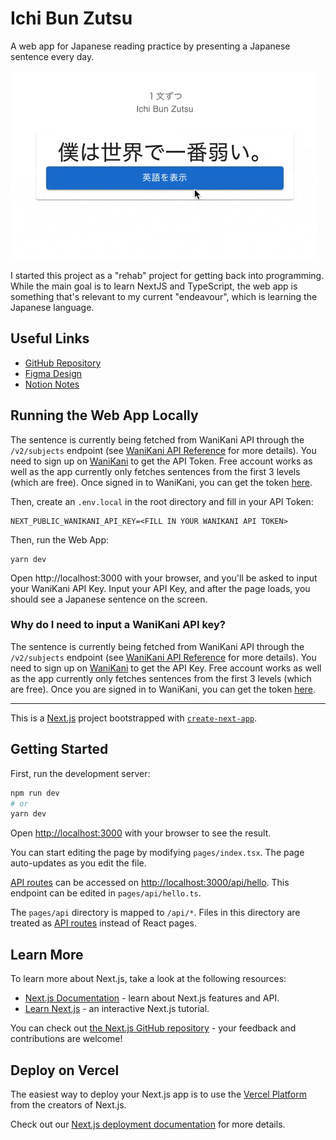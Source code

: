 # Ichi Bun Zutsu
A web app for Japanese reading practice by presenting a Japanese sentence every day.

![](app-demo.gif)

I started this project as a "rehab" project for getting back into programming. While the main goal is to learn NextJS and TypeScript, the web app is something that's relevant to my current "endeavour", which is learning the Japanese language.

## Useful Links
- [GitHub Repository](https://github.com/enreina/ichibunzutsu)
- [Figma Design](https://www.figma.com/file/13XJUSltNujMuN8H8Rq6h4/Ichi-Bun-Zutsu?node-id=2%3A3)
- [Notion Notes](https://www.notion.so/Pet-Project-Ichi-Bun-Zutsu-49a98f061b4a4a698fa351a3034845ca)

## Running the Web App Locally
The sentence is currently being fetched from WaniKani API through the `/v2/subjects` endpoint (see [WaniKani API Reference](https://docs.api.wanikani.com/20170710/#get-all-subjects) for more details). You need to sign up on [WaniKani](https://wanikani.com/) to get the API Token. Free account works as well as the app currently only fetches sentences from the first 3 levels (which are free). Once signed in to WaniKani, you can get the token [here](https://www.wanikani.com/settings/personal_access_tokens).

Then, create an `.env.local` in the root directory and fill in your API Token:
```
NEXT_PUBLIC_WANIKANI_API_KEY=<FILL IN YOUR WANIKANI API TOKEN>
```
Then, run the Web App:
```
yarn dev
```
Open http://localhost:3000 with your browser, and you'll be asked to input your WaniKani API Key. Input your API Key, and after the page loads, you should see a Japanese sentence on the screen.

### Why do I need to input a WaniKani API key?
The sentence is currently being fetched from WaniKani API through the `/v2/subjects` endpoint (see [WaniKani API Reference](https://docs.api.wanikani.com/20170710/#get-all-subjects) for more details). You need to sign up on [WaniKani](https://wanikani.com/) to get the API Key. Free account works as well as the app currently only fetches sentences from the first 3 levels (which are free). Once you are signed in to WaniKani, you can get the token [here](https://www.wanikani.com/settings/personal_access_tokens).

-----

This is a [Next.js](https://nextjs.org/) project bootstrapped with [`create-next-app`](https://github.com/vercel/next.js/tree/canary/packages/create-next-app).

## Getting Started

First, run the development server:

```bash
npm run dev
# or
yarn dev
```

Open [http://localhost:3000](http://localhost:3000) with your browser to see the result.

You can start editing the page by modifying `pages/index.tsx`. The page auto-updates as you edit the file.

[API routes](https://nextjs.org/docs/api-routes/introduction) can be accessed on [http://localhost:3000/api/hello](http://localhost:3000/api/hello). This endpoint can be edited in `pages/api/hello.ts`.

The `pages/api` directory is mapped to `/api/*`. Files in this directory are treated as [API routes](https://nextjs.org/docs/api-routes/introduction) instead of React pages.

## Learn More

To learn more about Next.js, take a look at the following resources:

- [Next.js Documentation](https://nextjs.org/docs) - learn about Next.js features and API.
- [Learn Next.js](https://nextjs.org/learn) - an interactive Next.js tutorial.

You can check out [the Next.js GitHub repository](https://github.com/vercel/next.js/) - your feedback and contributions are welcome!

## Deploy on Vercel

The easiest way to deploy your Next.js app is to use the [Vercel Platform](https://vercel.com/new?utm_medium=default-template&filter=next.js&utm_source=create-next-app&utm_campaign=create-next-app-readme) from the creators of Next.js.

Check out our [Next.js deployment documentation](https://nextjs.org/docs/deployment) for more details.
